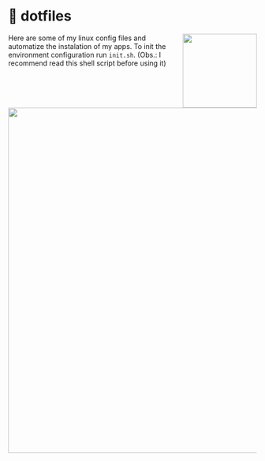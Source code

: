 # 📂 dotfiles

<img align="right" width='150px' heigth='150px' src='https://icons-for-free.com/iconfiles/png/512/consol+linux+terminal+icon-1320165689960312567.png'>

Here are some of my linux config files and automatize the instalation of my apps. 
To init the environment configuration run `init.sh`. (Obs.: I recommend read this shell script before using it)

<br>

<div align='center'>
<img width='700px' heigth='700px' src='https://user-images.githubusercontent.com/79997705/152411584-95cc35cc-05be-40ab-a71d-38d4b54d3c66.gif'>
</div>
